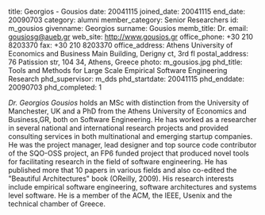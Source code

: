 title: Georgios - Gousios
date: 20041115
joined_date: 20041115
end_date: 20090703
category: alumni
member_category: Senior Researchers
id: m_gousios
givenname: Georgios
surname: Gousios
memb_title: Dr.
email: gousiosg@aueb.gr
web_site: http://www.gousios.gr
office_phone: +30 210 8203370
fax: +30 210 8203370
office_address: Athens University of Economics and Business Main Building, Derigny ct, 3rd fl
postal_address: 76 Patission str, 104 34, Athens, Greece
photo: m_gousios.jpg
phd_title: Tools and Methods for Large Scale Empirical Software Engineering Research
phd_supervisor: m_dds
phd_startdate: 20041115
phd_enddate: 20090703
phd_completed: 1

_Dr. Georgios Gousios_ holds an MSc with distinction from the University of Manchester, UK and a PhD from the Athens University of Economics and Business,GR, both on Software Engineering. He has worked as a researcher in several national and international research projects and provided consulting services in both multinational and emerging startup companies. He was the project manager, lead designer and top source code contributor of the SQO-OSS project, an FP6 funded project that produced novel tools for facilitating research in the field of software engineering. He has published more that 10 papers in various fields and also co-edited the "Beautiful Architectures" book (OReilly, 2009). His research interests include empirical software engineering, software architectures and systems level software. He is a member of the ACM, the IEEE, Usenix and the technical chamber of Greece.
